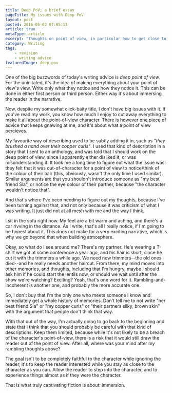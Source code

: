 ```yaml
---
title: Deep PoV; a brief essay
pageTitle: My issues with Deep PoV
layout: post
posted: 2016-05-02 07:05:13
article: true
metaType: article
excerpt: "Thoughts on point of view, in particular how to get close to the character, and what a character's perception actually is. How do we captivate a reader?"
category: Writing
tags:
    - revision
    - writing advice
featuredImage: deep-pov
---
```


One of the big buzzwords of today's writing advice is *deep point of view*. For the uninitated, it's the idea of making everything about your point of view's view. Write only what they notice and how they notice it. This can be done in either first person or third person. Either way it's about immersing the reader in the narrative.

Now, despite my somewhat click-baity title, I don't have big issues with it. If you've read my work, you know how much I enjoy to cut away everything to make it all about the point-of-view character. There is however one piece of advice that keeps gnawing at me, and it's about what a point of view percieves.

My favourite way of describing used to be subtly adding it in, such as *"they brushed a hand over their copper curls"*. I used that kind of description in a story that I sent to an anthology, and was told that I should work on the deep point of view, since I apparently either disliked it, or was misunderstanding it. It took me a long time to figure out what the issue was: they felt that it was out-of-character for a point of view to notice/think of the colour of their hair (this, obviously, wasn't the only time I used similar). Similar arguments are that you shouldn't introduce someone as "my best friend Sia", or notice the eye colour of their partner, because "the character wouldn't notice that".

And that's where I've been needing to figure out my thoughts, because I've been turning against that, and not only because it was criticism of what I was writing. It just did not at all mesh with me and the way I think.

I sit in the sofa right now. My feet are a bit warm and aching, and there's a car rivving in the distance. As I write, that's all I really notice, if I'm going to be honest about it. This does not make for a very exciting narrative, which is why we go beyond that when building atmosphere.

Okay, so what do I see around me? There's my partner. He's wearing a T-shirt we got at some conference a year ago, and his hair is short, since he cut it with the trimmers a while ago. We need new trimmers--the old ones died--and he really needs another haircut. From there, my mind moves into other memories, and thoughts, including that I'm hungry, maybe I should ask him if he could start the lentils now, or should we wait until after the show we're watching? Exciting? Yeah, that's one word for it. Rambling-and-incoherent is another one, and probably the more accurate one.

So, I don't buy that I'm the only one who meets someone I know and immediately get a whole history of memories. Don't tell me to not write "her best friend Sia" or "my copper curls" or "their partners silky, brown skin" with the argument that people don't think that way.

With that out of the way, I'm actually going to go back to the beginning and state that I think that you should probably be careful with that kind of descriptions. Keep them limited, because while it's not likely to be a breach of the character's point-of-view, there is a risk that it would still draw the reader out of the point of view. After all, where was your mind after my rambling thoughts above?

The goal isn't to be completely faithful to the character while ignoring the reader, it's to keep the reader interested while you stay as close to the character as you can. Allow the reader to step into the character, and to experience things almost as if they were the character.

That is what truly captivating fiction is about: immersion.
